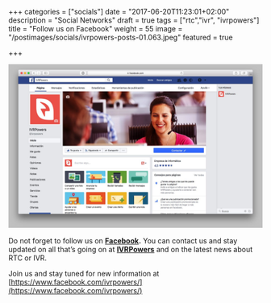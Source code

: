 +++
categories = ["socials"]
date = "2017-06-20T11:23:01+02:00"
description = "Social Networks"
draft = true
tags = ["rtc","ivr", "ivrpowers"]
title = "Follow us on Facebook"
weight = 55
image = "/postimages/socials/ivrpowers-posts-01.063.jpeg"
featured = true

+++

![IVRPowers Facebook page](/postimages/socials/ivrpowers-facebook.jpg)


Do not forget to follow us on **[Facebook](https://www.facebook.com/ivrpowers/).** You can contact us and stay updated on all that’s going on at **[IVRPowers](http://www.ivrpowers.com)** and on the latest news about RTC or IVR. 

Join us and stay tuned for new information at [https://www.facebook.com/ivrpowers/](https://www.facebook.com/ivrpowers/)
